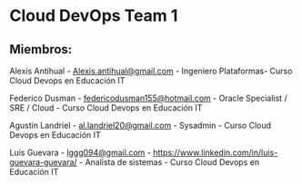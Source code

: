 # Cloud DevOps Team 1

## Miembros:
Alexis Antihual - Alexis.antihual@gmail.com - Ingeniero Plataformas- Curso Cloud Devops en Educación IT

Federico Dusman - federicodusman155@hotmail.com - Oracle Specialist / SRE / Cloud - Curso Cloud Devops en Educación IT

Agustin Landriel - al.landriel20@gmail.com - Sysadmin - Curso Cloud Devops en Educación IT

Luis Guevara - lggg094@gmail.com - https://www.linkedin.com/in/luis-guevara-guevara/ - Analista de sistemas - Curso Cloud Devops en Educación IT
